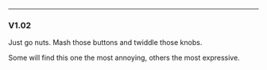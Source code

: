 ---------------
### V1.02  
Just go nuts. Mash those buttons and twiddle those knobs.

Some will find this one the most annoying, others the most expressive.


